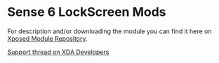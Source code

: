 Sense 6 LockScreen Mods
=======================

For description and/or downloading the module you can find it here on <a href="http://repo.xposed.info/module/com.minimv.senselockscreen">Xposed Module Repository</a>.

<a href="http://forum.xda-developers.com/xposed/modules/mod-sense-6-lockscreen-mods-t2737980">Support thread on XDA Developers</a>

